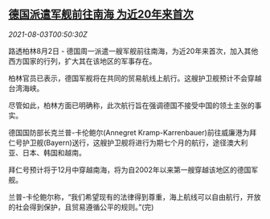 <!--1627952462000-->
[德国派遣军舰前往南海 为近20年来首次](https://cn.reuters.com/article/germany-warship-south-china-sea-0802-mon-idCNKBS2F401S)
------

<div><i>2021-08-03T00:50:30Z</i></div><p>路透柏林8月2日 - 德国周一派遣一艘军舰前往南海，为近20年来首次，加入其他西方国家的行列，扩大其在该地区的军事存在。</p><p>柏林官员已表示，德国军舰将在共同的贸易航线上航行。这艘护卫舰预计不会穿越台湾海峡。</p><p>尽管如此，柏林方面已明确称，此次航行旨在强调德国不接受中国的领土主张的事实。</p><p>德国国防部长克兰普-卡伦鲍尔(Annegret Kramp-Karrenbauer)前往威廉港为拜仁号护卫舰(Bayern)送行，这艘护卫舰将进行为期七个月的航行，途径澳大利亚、日本、韩国和越南。</p><p>拜仁号预计将于12月中穿越南海，将为自2002年以来第一艘穿越该地区的德国军舰。</p><p>兰普-卡伦鲍尔称，“我们希望现有的法律得到尊重，海上航线可以自由航行，开放的社会得到保护，且贸易遵循公平的规则。”(完)</p>
